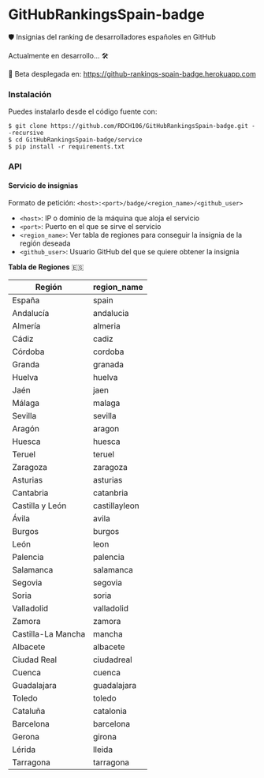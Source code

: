# GitHubRankingsSpain-badge

🛡️ Insignias del ranking de desarrolladores españoles en GitHub

Actualmente en desarrollo... 🛠️

📯 Beta desplegada en: https://github-rankings-spain-badge.herokuapp.com


### Instalación

Puedes instalarlo desde el código fuente con:

``` 
$ git clone https://github.com/RDCH106/GitHubRankingsSpain-badge.git --recursive
$ cd GitHubRankingsSpain-badge/service
$ pip install -r requirements.txt
```


### API

#### Servicio de insignias

Formato de petición: `<host>:<port>/badge/<region_name>/<github_user>`

- `<host>`: IP o dominio de la máquina que aloja el servicio
- `<port>`: Puerto en el que se sirve el servicio
- `<region_name>`: Ver tabla de regiones para conseguir la insignia de la región deseada
- `<github_user>`: Usuario GitHub del que se quiere obtener la insignia

**Tabla de Regiones** :es:

| Región             | region_name        |
|--------------------|--------------------|
| España             | spain              |
| Andalucía          | andalucia          |
| Almería            | almeria            |
| Cádiz              | cadiz              |
| Córdoba            | cordoba            |
| Granda             | granada            |
| Huelva             | huelva             |
| Jaén               | jaen               |
| Málaga             | malaga             |
| Sevilla            | sevilla            |
| Aragón             | aragon             |
| Huesca             | huesca             |
| Teruel             | teruel             |
| Zaragoza           | zaragoza           |
| Asturias           | asturias           |
| Cantabria          | catanbria          |
| Castilla y León    | castillayleon      |
| Ávila              | avila              |
| Burgos             | burgos             |
| León               | leon               |
| Palencia           | palencia           |
| Salamanca          | salamanca          |
| Segovia            | segovia            |
| Soria              | soria              |
| Valladolid         | valladolid         |
| Zamora             | zamora             |
| Castilla-La Mancha | mancha             |
| Albacete           | albacete           |
| Ciudad Real        | ciudadreal         |
| Cuenca             | cuenca             |
| Guadalajara        | guadalajara        |
| Toledo             | toledo             |
| Cataluña           | catalonia          |
| Barcelona          | barcelona          |
| Gerona             | girona             |
| Lérida             | lleida             |
| Tarragona          | tarragona          |
